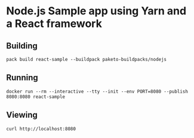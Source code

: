 # Node.js Sample app using Yarn and a React framework

## Building

```shell
pack build react-sample --buildpack paketo-buildpacks/nodejs
```

## Running

```shell
docker run --rm --interactive --tty --init --env PORT=8080 --publish 8080:8080 react-sample
```

## Viewing

```shell
curl http://localhost:8080
```
